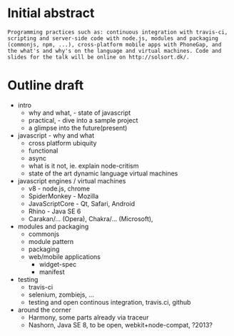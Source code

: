 # Initial abstract

    Programming practices such as: continuous integration with travis-ci,
    scripting and server-side code with node.js, modules and packaging
    (commonjs, npm, ...), cross-platform mobile apps with PhoneGap, and
    the what's and why's on the language and virtual machines. Code and
    slides for the talk will be online on http://solsort.dk/.

# Outline draft

- intro
    - why and what, - state of javascript
    - practical, - dive into a sample project
    - a glimpse into the future(present)
- javascript - why and what
    - cross platform ubiquity
    - functional
    - async
    - what is it not, ie. explain node-critism
    - state of the art dynamic language virtual machines
- javascript engines / virtual machines
    - v8 - node.js, chrome
    - SpiderMonkey - Mozilla
    - JavaScriptCore - Qt, Safari, Android
    - Rhino - Java SE 6
    - Carakan/... (Opera), Chakra/... (Microsoft), 
- modules and packaging
    - commonjs
    - module pattern
    - packaging
    - web/mobile applications
        - widget-spec
        - manifest
- testing
    - travis-ci
    - selenium, zombiejs, ...
    - testing and open continous integration, travis.ci, github
- around the corner
    - Harmony, some parts already via traceur
    - Nashorn, Java SE 8, to be open, webkit+node-compat, ?2013?
